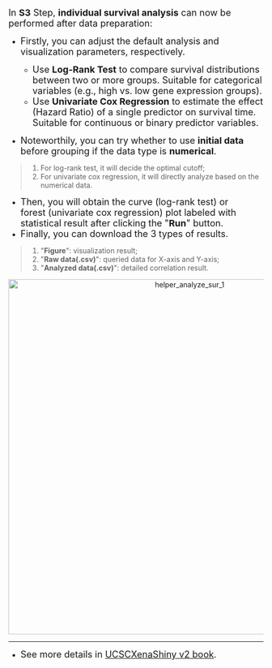 <font size="4">In **S3** Step, **individual survival analysis** can now be performed after data preparation:</font>

- <font size="4">Firstly, you can adjust the default analysis and visualization parameters, respectively.</font>
  - <font size="4">Use **Log-Rank Test** to compare survival distributions between two or more groups. Suitable for categorical variables (e.g., high vs. low gene expression groups).</font>
  - <font size="4">Use **Univariate Cox Regression** to estimate the effect (Hazard Ratio) of a single predictor on survival time. Suitable for continuous or binary predictor variables.</font>

- <font size="4">Noteworthily, you can try whether to use **initial data** before grouping if the data type is **numerical**.</font>

> 1. For log-rank test, it will decide the optimal cutoff;
> 2. For univariate cox regression, it will directly analyze based on the numerical data. 

- <font size="4">Then, you will obtain the curve (log-rank test) or forest (univariate cox regression) plot labeled with statistical result after clicking the "**Run**" button.</font>
- <font size="4">Finally, you can download the 3 types of results.</font>

> 1. "**Figure**": visualization result;
> 2. "**Raw data(.csv)**": queried data for X-axis and Y-axis;
> 3. "**Analyzed data(.csv)**": detailed correlation result.


<p align="center">
<img src="https://ucscxenashiny-1301043367.cos.ap-shanghai.myqcloud.com/Shiny-figures//helper_analyze_sur_1.png" alt="helper_analyze_sur_1" width="700"/>
</p>

---

- <font size="4"> See more details in [UCSCXenaShiny v2 book](https://lishensuo.github.io/UCSCXenaShiny_Book/). </font> 
